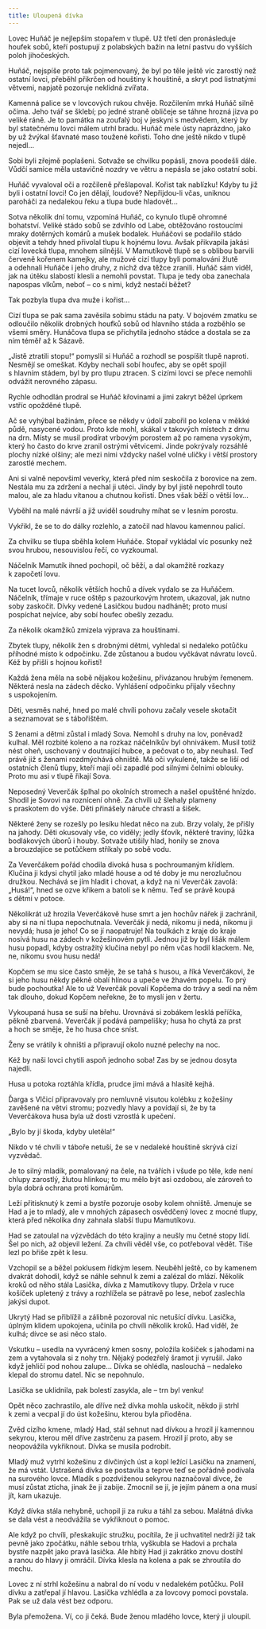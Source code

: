 ```yaml
---
title: Uloupená dívka
---
```


Lovec Huňáč je nejlepším stopařem v tlupě. Už třetí den pronásleduje houfek sobů, kteří postupují z polabských bažin na letní pastvu do vyšších poloh jihočeských.

Huňáč, nejspíše proto tak pojmenovaný, že byl po těle ještě víc zarostlý než ostatní lovci, přeběhl přikrčen od houštiny k houštině, a skryt pod listnatými větvemi, napjatě pozoruje neklidná zvířata.

Kamenná palice se v lovcových rukou chvěje. Rozčilením mrká Huňáč silně očima. Jeho tvář se šklebí; po jedné straně obličeje se táhne hrozná jizva po veliké ráně. Je to památka na zoufalý boj v jeskyni s medvědem, který by byl statečnému lovci málem utrhl bradu. Huňáč mele ústy naprázdno, jako by už žvýkal šťavnaté maso toužené kořisti. Toho dne ještě nikdo v tlupě nejedl…

Sobi byli zřejmě poplašeni. Sotvaže se chvilku popásli, znova poodešli dále. Vůdčí samice měla ustavičně nozdry ve větru a nepásla se jako ostatní sobi.

Huňáč vyvaloval oči a rozčileně přešlapoval. Kořist tak nablízku! Kdyby tu již byli i ostatní lovci! Co jen dělají, loudové? Nepřijdou-li včas, uniknou paroháči za nedalekou řeku a tlupa bude hladovět…

Sotva několik dní tomu, vzpomíná Huňáč, co kynulo tlupě ohromné bohatství. Veliké stádo sobů se zdvihlo od Labe, obtěžováno rostoucími mraky dotěrných komárů a mušek bodalek. Huňáčovi se podařilo stádo objevit a tehdy hned přivolal tlupu k hojnému lovu. Avšak přikvapila jakási cizí lovecká tlupa, mnohem silnější. V Mamutíkově tlupě se s oblibou barvili červeně kořenem kamejky, ale mužové cizí tlupy byli pomalováni žlutě a odehnali Huňáče i jeho druhy, z nichž dva těžce zranili. Huňáč sám viděl, jak na útěku slabostí klesli a nemohli povstat. Tlupa je tedy oba zanechala napospas vlkům, neboť – co s nimi, když nestačí běžet?

Tak pozbyla tlupa dva muže i kořist…

Cizí tlupa se pak sama zavěsila sobímu stádu na paty. V bojovém zmatku se odloučilo několik drobných houfků sobů od hlavního stáda a rozběhlo se všemi směry. Hunáčova tlupa se přichytila jednoho stádce a dostala se za ním téměř až k Sázavě.

„Jistě ztratili stopu!“ pomyslil si Huňáč a rozhodl se pospíšit tlupě naproti. Nesmějí se omeškat. Kdyby nechali sobí houfec, aby se opět spojil s hlavním stádem, byl by pro tlupu ztracen. S cizími lovci se přece nemohli odvážit nerovného zápasu.

Rychle odhodlán prodral se Huňáč křovinami a jimi zakryt běžel úprkem vstříc opožděné tlupě.

Ač se vyhýbal bažinám, přece se někdy v údolí zabořil po kolena v měkké půdě, nasycené vodou. Proto kde mohl, skákal v takových místech z drnu na drn. Místy se musil prodírat vrbovým porostem až po ramena vysokým, který ho často do krve zranil ostrými větvicemi. Jinde pokrývaly rozsáhlé plochy nízké olšiny; ale mezi nimi vždycky našel volné uličky i větší prostory zarostlé mechem.

Ani si valně nepovšiml veverky, která před ním seskočila z borovice na zem. Nestála mu za zdržení a nechal ji utéci. Jindy by byl jistě nepohrdl touto malou, ale za hladu vítanou a chutnou kořistí. Dnes však běží o větší lov…

Vyběhl na malé návrší a již uviděl soudruhy míhat se v lesním porostu.

Vykřikl, že se to do dálky rozlehlo, a zatočil nad hlavou kamennou palicí.

Za chvilku se tlupa sběhla kolem Huňáče. Stopař vykládal víc posunky než svou hrubou, nesouvislou řečí, co vyzkoumal.

Náčelník Mamutík ihned pochopil, oč běží, a dal okamžitě rozkazy k započetí lovu.

Na tucet lovců, několik větších hochů a dívek vydalo se za Huňáčem. Náčelník, třímaje v ruce oštěp s pazourkovým hrotem, ukazoval, jak nutno soby zaskočit. Dívky vedené Lasičkou budou nadhánět; proto musí pospíchat nejvíce, aby sobí houfec obešly zezadu.

Za několik okamžiků zmizela výprava za houštinami.

Zbytek tlupy, několik žen s drobnými dětmi, vyhledal si nedaleko potůčku příhodné místo k odpočinku. Zde zůstanou a budou vyčkávat návratu lovců. Kéž by přišli s hojnou kořistí!

Každá žena měla na sobě nějakou kožešinu, přivázanou hrubým řemenem. Některá nesla na zádech děcko. Vyhlášení odpočinku přijaly všechny s uspokojením.

Děti, vesměs nahé, hned po malé chvíli pohovu začaly vesele skotačit a seznamovat se s tábořištěm.

S ženami a dětmi zůstal i mladý Sova. Nemohl s druhy na lov, poněvadž kulhal. Měl rozbité koleno a na rozkaz náčelníkův byl ohnivákem. Musil totiž nést oheň, uschovaný v doutnající hubce, a pečovat o to, aby neuhasl. Teď právě již s ženami rozdmýchává ohniště. Má oči vykulené, takže se liší od ostatních členů tlupy, kteří mají oči zapadlé pod silnými čelními oblouky. Proto mu asi v tlupě říkají Sova.

Neposedný Veverčák šplhal po okolních stromech a našel opuštěné hnízdo. Shodil je Sovovi na roznícení ohně. Za chvíli už šlehaly plameny s praskotem do výše. Děti přinášely náruče chrastí a šišek.

Některé ženy se rozešly po lesíku hledat něco na zub. Brzy volaly, že přišly na jahody. Děti okusovaly vše, co viděly; jedly šťovík, některé traviny, lůžka bodlákových úborů i houby. Sotvaže utišily hlad, honily se znova a brouzdajíce se potůčkem stříkaly po sobě vodu.

Za Veverčákem pořád chodila divoká husa s pochroumaným křídlem. Klučina ji kdysi chytil jako mladé house a od té doby je mu nerozlučnou družkou. Nechává se jím hladit i chovat, a když na ni Veverčák zavolá: „Husá!“, hned se ozve křikem a batolí se k němu. Teď se právě koupá s dětmi v potoce.

Několikrát už hrozila Veverčákově huse smrt a jen hochův nářek ji zachránil, aby si na ní tlupa nepochutnala. Veverčák ji nedá, nikomu ji nedá, nikomu ji nevydá; husa je jeho! Co se jí naopatruje! Na toulkách z kraje do kraje nosívá husu na zádech v kožešinovém pytli. Jednou již by byl lišák málem husu popadl, kdyby ostražitý klučina nebyl po něm včas hodil klackem. Ne, ne, nikomu svou husu nedá!

Kopčem se mu sice často směje, že se tahá s husou, a říká Veverčákovi, že si jeho husu někdy pěkně obalí hlínou a upeče ve žhavém popelu. To prý bude pochoutka! Ale to už Veverčák povalí Kopčema do trávy a sedí na něm tak dlouho, dokud Kopčem neřekne, že to myslí jen v žertu.

Vykoupaná husa se suší na břehu. Urovnává si zobákem lesklá peříčka, pěkně zbarvená. Veverčák jí podává pampelišky; husa ho chytá za prst a hoch se směje, že ho husa chce sníst.

Ženy se vrátily k ohništi a připravují okolo nuzné pelechy na noc.

Kéž by naši lovci chytili aspoň jednoho soba! Zas by se jednou dosyta najedli.

Husa u potoka roztáhla křídla, prudce jimi mává a hlasitě kejhá.

Ďarga s Vlčicí připravovaly pro nemluvně visutou kolébku z ko­žešiny zavěšené na větvi stromu; pozvedly hlavy a povídají si, že by ta Veverčákova husa byla už dosti vzrostlá k upečení.

„Bylo by jí škoda, kdyby uletěla!“

Nikdo v té chvíli v táboře netuší, že se v nedaleké houštině skrývá cizí vyzvědač.

Je to silný mladík, pomalovaný na čele, na tvářích i všude po těle, kde není chlupy zarostlý, žlutou hlinkou; to mu mělo být asi ozdobou, ale zároveň to byla dobrá ochrana proti komárům.

Leží přitisknutý k zemi a bystře pozoruje osoby kolem ohniště. Jmenuje se Had a je to mladý, ale v mnohých zápasech osvědčený lovec z mocné tlupy, která před několika dny zahnala slabší tlupu Mamutíkovu.

Had se zatoulal na výzvědách do této krajiny a neušly mu četné stopy lidí. Šel po nich, až objevil ležení. Za chvíli věděl vše, co potřeboval vědět. Tiše lezl po břiše zpět k lesu.

Vzchopil se a běžel poklusem řídkým lesem. Neuběhl ještě, co by kamenem dvakrát dohodil, když se náhle sehnul k zemi a zalézal do mlází. Několik kroků od něho stála Lasička, dívka z Mamutíkovy tlupy. Držela v ruce košíček upletený z trávy a rozhlížela se pátravě po lese, neboť zaslechla jakýsi dupot.

Ukrytý Had se přiblížil a zálibně pozoroval nic netušící dívku. Lasička, úplným klidem upokojena, učinila po chvíli několik kroků. Had viděl, že kulhá; dívce se asi něco stalo.

Vskutku – usedla na vyvrácený kmen sosny, položila košíček s jahodami na zem a vytahovala si z nohy trn. Nějaký podezřelý šramot ji vyrušil. Jako když jehličí pod nohou zalupe… Dívka se ohlédla, naslouchá – nedaleko klepal do stromu datel. Nic se nepohnulo.

Lasička se uklidnila, pak bolestí zasykla, ale – trn byl venku!

Opět něco zachrastilo, ale dříve než dívka mohla uskočit, někdo ji strhl k zemi a vecpal jí do úst kožešinu, kterou byla přioděna.

Zvěd cizího kmene, mladý Had, stál sehnut nad dívkou a hrozil jí kamennou sekyrou, kterou měl dříve zastrčenu za pasem. Hrozil jí proto, aby se neopovážila vykřiknout. Dívka se musila podrobit.

Mladý muž vytrhl kožešinu z dívčiných úst a kopl ležící Lasičku na znamení, že má vstát. Ustrašená dívka se postavila a teprve teď se pořádně podívala na surového lovce. Mladík s pozdviženou sekyrou naznačoval dívce, že musí zůstat zticha, jinak že ji zabije. Zmocnil se jí, je jejím pánem a ona musí jít, kam ukazuje.

Když dívka stála nehybně, uchopil ji za ruku a táhl za sebou. Malátná dívka se dala vést a neodvážila se vykřiknout o pomoc.

Ale když po chvíli, přeskakujíc stružku, pocítila, že ji uchvatitel nedrží již tak pevně jako zpočátku, náhle sebou trhla, vyškubla se Hadovi a prchala bystře nazpět jako pravá lasička. Ale hbitý Had ji zakrátko znovu dostihl a ranou do hlavy ji omráčil. Dívka klesla na kolena a pak se zhroutila do mechu.

Lovec z ní strhl kožešinu a nabral do ní vodu v nedalekém potůčku. Polil dívku a zatřepal jí hlavou. Lasička vzhlédla a za lovcovy pomoci povstala. Pak se už dala vést bez odporu.

Byla přemožena. Ví, co ji čeká. Bude ženou mladého lovce, který ji uloupil.
